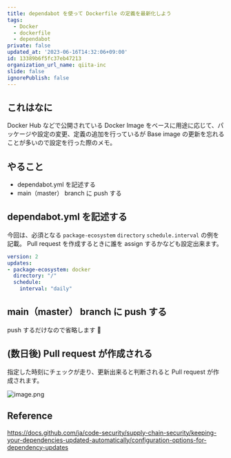 ```yaml
---
title: dependabot を使って Dockerfile の定義を最新化しよう
tags:
  - Docker
  - dockerfile
  - dependabot
private: false
updated_at: '2023-06-16T14:32:06+09:00'
id: 13389b6f5fc37eb47213
organization_url_name: qiita-inc
slide: false
ignorePublish: false
---
```


## これはなに

Docker Hub などで公開されている Docker Image をベースに用途に応じて、パッケージや設定の変更、定義の追加を行っているが Base image の更新を忘れることが多いので設定を行った際のメモ。

## やること

- dependabot.yml を記述する
- main（master） branch に push する

## dependabot.yml を記述する

今回は、必須となる `package-ecosystem` `directory` `schedule.interval` の例を記載。
Pull request を作成するときに誰を assign するかなども設定出来ます。

```yml:.github/dependabot.yml
version: 2
updates:
- package-ecosystem: docker
  directory: "/"
  schedule:
    interval: "daily"
```

## main（master） branch に push する

push するだけなので省略します 🙇

## (数日後) Pull request が作成される

指定した時刻にチェックが走り、更新出来ると判断されると Pull request が作成されます。

![image.png](https://qiita-image-store.s3.ap-northeast-1.amazonaws.com/0/55950/3f5389cf-67ba-5b6d-6510-005a6602cfb4.png)

## Reference

https://docs.github.com/ja/code-security/supply-chain-security/keeping-your-dependencies-updated-automatically/configuration-options-for-dependency-updates
